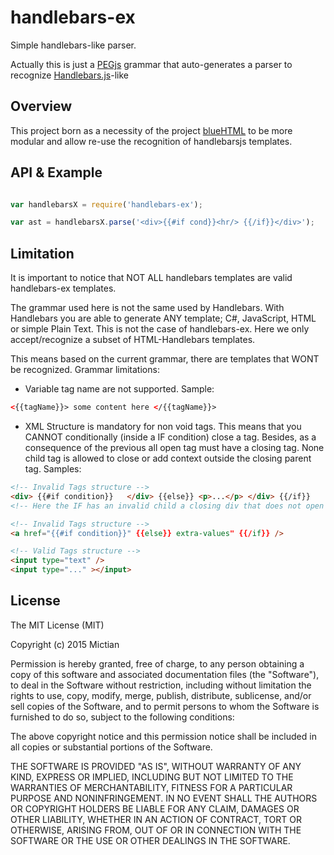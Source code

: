 # handlebars-ex
Simple handlebars-like parser.

Actually this is just a [PEGjs](pegjs.org) grammar that auto-generates a parser to recognize [Handlebars.js](handlebarsjs.com)-like

## Overview
This project born as a necessity of the project [blueHTML](https://github.com/Mictian/blueHTML) to be more modular and allow re-use the recognition of handlebarsjs templates.


## API & Example

```javascript

var handlebarsX = require('handlebars-ex');

var ast = handlebarsX.parse('<div>{{#if cond}}<hr/> {{/if}}</div>');

```

## Limitation
It is important to notice that NOT ALL handlebars templates are valid handlebars-ex templates.

The grammar used here is not the same used by Handlebars. With Handlebars you are able to generate ANY template; C#, JavaScript, HTML or simple Plain Text.
This is not the case of handlebars-ex. Here we only accept/recognize a subset of HTML-Handlebars templates.

This means based on the current grammar, there are templates that WONT be recognized.
Grammar limitations:

  - Variable tag name are not supported. Sample:

```HTML
<{{tagName}}> some content here </{{tagName}}>
```

  - XML Structure is mandatory for non void tags. This means that you CANNOT conditionally (inside a IF condition) close a tag. Besides, as a consequence of the previous all open tag must have a closing tag. None child tag is allowed to close or add context outside the closing parent tag. Samples:

```HTML
<!-- Invalid Tags structure -->
<div> {{#if condition}}   </div> {{else}} <p>...</p> </div> {{/if}}
<!-- Here the IF has an invalid child a closing div that does not open inside the IF body. The first div never close -->

<!-- Invalid Tags structure -->
<a href="{{#if condition}}" {{else}} extra-values" {{/if}} />

<!-- Valid Tags structure -->
<input type="text" />
<input type="..." ></input>
```


## License
The MIT License (MIT)

Copyright (c) 2015 Mictian

Permission is hereby granted, free of charge, to any person obtaining a copy of this software and associated documentation files (the "Software"), to deal in the Software without restriction, including without limitation the rights to use, copy, modify, merge, publish, distribute, sublicense, and/or sell copies of the Software, and to permit persons to whom the Software is furnished to do so, subject to the following conditions:

The above copyright notice and this permission notice shall be included in all copies or substantial portions of the Software.

THE SOFTWARE IS PROVIDED "AS IS", WITHOUT WARRANTY OF ANY KIND, EXPRESS OR IMPLIED, INCLUDING BUT NOT LIMITED TO THE WARRANTIES OF MERCHANTABILITY, FITNESS FOR A PARTICULAR PURPOSE AND NONINFRINGEMENT. IN NO EVENT SHALL THE AUTHORS OR COPYRIGHT HOLDERS BE LIABLE FOR ANY CLAIM, DAMAGES OR OTHER LIABILITY, WHETHER IN AN ACTION OF CONTRACT, TORT OR OTHERWISE, ARISING FROM, OUT OF OR IN CONNECTION WITH THE SOFTWARE OR THE USE OR OTHER DEALINGS IN THE SOFTWARE.